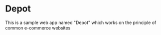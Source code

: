 # Depot
This is a sample web app named "Depot" which works on the principle of common e-commerce websites

